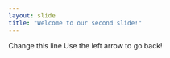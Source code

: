 ```yaml
---
layout: slide
title: "Welcome to our second slide!"
---
```

Change this line
Use the left arrow to go back!
